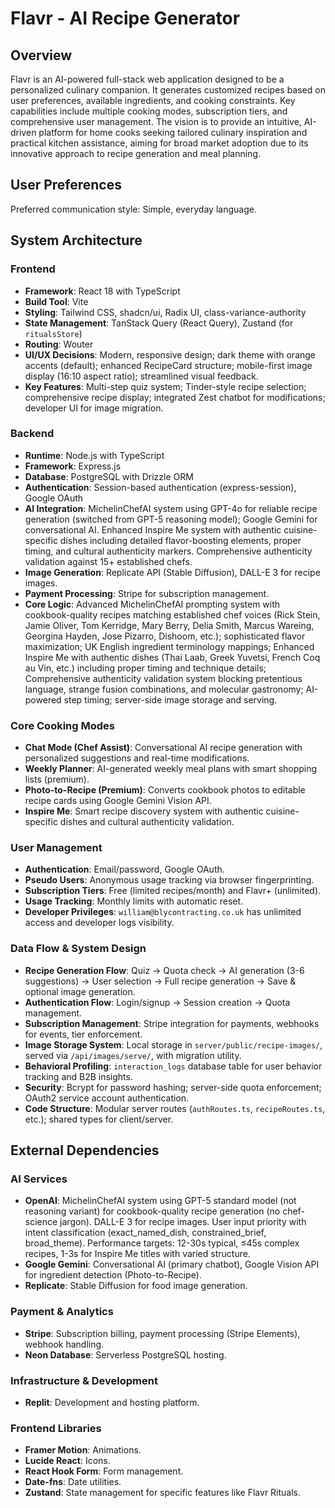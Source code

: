 # Flavr - AI Recipe Generator

## Overview
Flavr is an AI-powered full-stack web application designed to be a personalized culinary companion. It generates customized recipes based on user preferences, available ingredients, and cooking constraints. Key capabilities include multiple cooking modes, subscription tiers, and comprehensive user management. The vision is to provide an intuitive, AI-driven platform for home cooks seeking tailored culinary inspiration and practical kitchen assistance, aiming for broad market adoption due to its innovative approach to recipe generation and meal planning.

## User Preferences
Preferred communication style: Simple, everyday language.

## System Architecture

### Frontend
- **Framework**: React 18 with TypeScript
- **Build Tool**: Vite
- **Styling**: Tailwind CSS, shadcn/ui, Radix UI, class-variance-authority
- **State Management**: TanStack Query (React Query), Zustand (for `ritualsStore`)
- **Routing**: Wouter
- **UI/UX Decisions**: Modern, responsive design; dark theme with orange accents (default); enhanced RecipeCard structure; mobile-first image display (16:10 aspect ratio); streamlined visual feedback.
- **Key Features**: Multi-step quiz system; Tinder-style recipe selection; comprehensive recipe display; integrated Zest chatbot for modifications; developer UI for image migration.

### Backend
- **Runtime**: Node.js with TypeScript
- **Framework**: Express.js
- **Database**: PostgreSQL with Drizzle ORM
- **Authentication**: Session-based authentication (express-session), Google OAuth
- **AI Integration**: MichelinChefAI system using GPT-4o for reliable recipe generation (switched from GPT-5 reasoning model); Google Gemini for conversational AI. Enhanced Inspire Me system with authentic cuisine-specific dishes including detailed flavor-boosting elements, proper timing, and cultural authenticity markers. Comprehensive authenticity validation against 15+ established chefs.
- **Image Generation**: Replicate API (Stable Diffusion), DALL-E 3 for recipe images.
- **Payment Processing**: Stripe for subscription management.
- **Core Logic**: Advanced MichelinChefAI prompting system with cookbook-quality recipes matching established chef voices (Rick Stein, Jamie Oliver, Tom Kerridge, Mary Berry, Delia Smith, Marcus Wareing, Georgina Hayden, Jose Pizarro, Dishoom, etc.); sophisticated flavor maximization; UK English ingredient terminology mappings; Enhanced Inspire Me with authentic dishes (Thai Laab, Greek Yuvetsi, French Coq au Vin, etc.) including proper timing and technique details; Comprehensive authenticity validation system blocking pretentious language, strange fusion combinations, and molecular gastronomy; AI-powered step timing; server-side image storage and serving.

### Core Cooking Modes
- **Chat Mode (Chef Assist)**: Conversational AI recipe generation with personalized suggestions and real-time modifications.
- **Weekly Planner**: AI-generated weekly meal plans with smart shopping lists (premium).
- **Photo-to-Recipe (Premium)**: Converts cookbook photos to editable recipe cards using Google Gemini Vision API.
- **Inspire Me**: Smart recipe discovery system with authentic cuisine-specific dishes and cultural authenticity validation.

### User Management
- **Authentication**: Email/password, Google OAuth.
- **Pseudo Users**: Anonymous usage tracking via browser fingerprinting.
- **Subscription Tiers**: Free (limited recipes/month) and Flavr+ (unlimited).
- **Usage Tracking**: Monthly limits with automatic reset.
- **Developer Privileges**: `william@blycontracting.co.uk` has unlimited access and developer logs visibility.

### Data Flow & System Design
- **Recipe Generation Flow**: Quiz -> Quota check -> AI generation (3-6 suggestions) -> User selection -> Full recipe generation -> Save & optional image generation.
- **Authentication Flow**: Login/signup -> Session creation -> Quota management.
- **Subscription Management**: Stripe integration for payments, webhooks for events, tier enforcement.
- **Image Storage System**: Local storage in `server/public/recipe-images/`, served via `/api/images/serve/`, with migration utility.
- **Behavioral Profiling**: `interaction_logs` database table for user behavior tracking and B2B insights.
- **Security**: Bcrypt for password hashing; server-side quota enforcement; OAuth2 service account authentication.
- **Code Structure**: Modular server routes (`authRoutes.ts`, `recipeRoutes.ts`, etc.); shared types for client/server.

## External Dependencies

### AI Services
- **OpenAI**: MichelinChefAI system using GPT-5 standard model (not reasoning variant) for cookbook-quality recipe generation (no chef-science jargon). DALL-E 3 for recipe images. User input priority with intent classification (exact_named_dish, constrained_brief, broad_theme). Performance targets: 12-30s typical, ≤45s complex recipes, 1-3s for Inspire Me titles with varied structure.
- **Google Gemini**: Conversational AI (primary chatbot), Google Vision API for ingredient detection (Photo-to-Recipe).
- **Replicate**: Stable Diffusion for food image generation.

### Payment & Analytics
- **Stripe**: Subscription billing, payment processing (Stripe Elements), webhook handling.
- **Neon Database**: Serverless PostgreSQL hosting.

### Infrastructure & Development
- **Replit**: Development and hosting platform.

### Frontend Libraries
- **Framer Motion**: Animations.
- **Lucide React**: Icons.
- **React Hook Form**: Form management.
- **Date-fns**: Date utilities.
- **Zustand**: State management for specific features like Flavr Rituals.